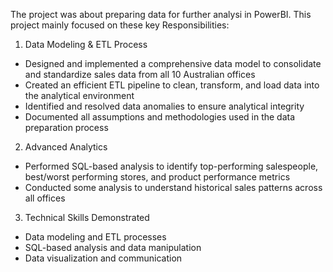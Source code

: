 The project was about preparing data for further analysi in PowerBI. This project mainly focused on these key Responsibilities:
1. Data Modeling & ETL Process
- Designed and implemented a comprehensive data model to consolidate and standardize sales data from all 10 Australian offices
- Created an efficient ETL pipeline to clean, transform, and load data into the analytical environment
- Identified and resolved data anomalies to ensure analytical integrity
- Documented all assumptions and methodologies used in the data preparation process

2. Advanced Analytics
- Performed SQL-based analysis to identify top-performing salespeople, best/worst performing stores, and product performance metrics
- Conducted some analysis to understand historical sales patterns across all offices

3. Technical Skills Demonstrated
- Data modeling and ETL processes
- SQL-based analysis and data manipulation
- Data visualization and communication
